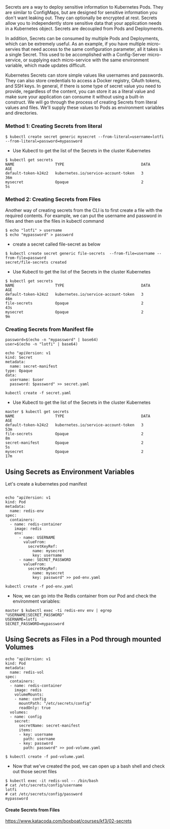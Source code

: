 ## 

Secrets are a way to deploy sensitive information to Kubernetes Pods. They are similar to ConfigMaps, but are designed for sensitive information you don't want leaking out. They can optionally be encrypted at rest. Secrets allow you to independently store sensitive data that your application needs in a Kubernetes object. Secrets are decoupled from Pods and Deployments.

In addition, Secrets can be consumed by multiple Pods and Deployments, which can be extremely useful. As an example, if you have multiple micro-servies that need access to the same configuration parameter, all it takes is a single Secret. This used to be accomplished with a Config-Server micro-service, or supplying each micro-service with the same environment variable, which made updates difficult.

Kubernetes Secrets can store simple values like usernames and passwords. They can also store credentials to access a Docker registry, OAuth tokens, and SSH keys. In general, if there is some type of secret value you need to provide, regardless of the content, you can store it as a literal value and make sure your application can consume it without using a built-in construct.
We will go through the process of creating Secrets from literal values and files. We'll supply these values to Pods as environment variables and directories.


### Method 1: Creating Secrets from literal

```
$ kubectl create secret generic mysecret --from-literal=username=lotfi --from-literal=password=mypassword
```

- Use Kubectl to get the list of the Secrets in the cluster Kubernetes
```
$ kubectl get secrets
NAME                  TYPE                                  DATA      AGE
default-token-k24z2   kubernetes.io/service-account-token   3         36m
mysecret              Opaque                                2         5s
```

### Method 2: Creating Secrets from Files
Another way of creating secrets from the CLI is to first create a file with the required contents. For example, we can put the username and password in files and then use the files in kubectl command

```
$ echo "lotfi" > username
$ echo "mypassword" > password
```
- create a secret called file-secret as below
```
$ kubectl create secret generic file-secrets  --from-file=username --from-file=password
secret/file-secrets created
```

- Use Kubectl to get the list of the Secrets in the cluster Kubernetes
```
$ kubectl get secrets
NAME                  TYPE                                  DATA      AGE
default-token-k24z2   kubernetes.io/service-account-token   3         46m
file-secrets          Opaque                                2         43s
mysecret              Opaque                                2         9m
```
### Creating Secrets from Manifest file

```
password=$(echo -n "mypassword" | base64)
user=$(echo -n "lotfi" | base64)
```

```
echo "apiVersion: v1
kind: Secret
metadata:
  name: secret-manifest
type: Opaque
data:
  username: $user
  password: $password" >> secret.yaml
```

```
kubectl create -f secret.yaml
```
- Use Kubectl to get the list of the Secrets in the cluster Kubernetes
```
master $ kubectl get secrets
NAME                  TYPE                                  DATA      AGE
default-token-k24z2   kubernetes.io/service-account-token   3         53m
file-secrets          Opaque                                2         8m
secret-manifest       Opaque                                2         5s
mysecret              Opaque                                2         17m
```


## Using Secrets as Environment Variables

Let's create a kubernetes pod manifest 
```

echo "apiVersion: v1
kind: Pod
metadata:
  name: redis-env
spec:
  containers:
  - name: redis-container
    image: redis
    env:
      - name: USERNAME
        valueFrom:
          secretKeyRef:
            name: mysecret
            key: username
      - name: SECRET_PASSWORD
        valueFrom:
          secretKeyRef:
            name: mysecret
            key: password" >> pod-env.yaml
```

```
kubectl create -f pod-env.yaml
```

- Now, we can go into the Redis container from our Pod and check the environment variables:
```
master $ kubectl exec -ti redis-env env | egrep "USERNAME|SECRET_PASSWORD"
USERNAME=lotfi
SECRET_PASSWORD=mypassword
```

## Using Secrets as Files in a Pod through mounted Volumes
```
echo "apiVersion: v1
kind: Pod
metadata:
  name: redis-vol
spec:
  containers:
  - name: redis-container
    image: redis
    volumeMounts:
    - name: config
      mountPath: "/etc/secrets/config"
      readOnly: true
  volumes:
  - name: config
    secret:
      secretName: secret-manifest
      items:
      - key: username
        path: username
      - key: password
        path: password" >> pod-volume.yaml
```

```
$ kubectl create -f pod-volume.yaml
```
- Now that we've created the pod, we can open up a bash shell and check out those secret files
```
$ kubectl exec -it redis-vol -- /bin/bash
# cat /etc/secrets/config/username
lotfi
# cat /etc/secrets/config/password
mypassword

```

#### Create Secrets from Files
https://www.katacoda.com/boxboat/courses/kf3/02-secrets
